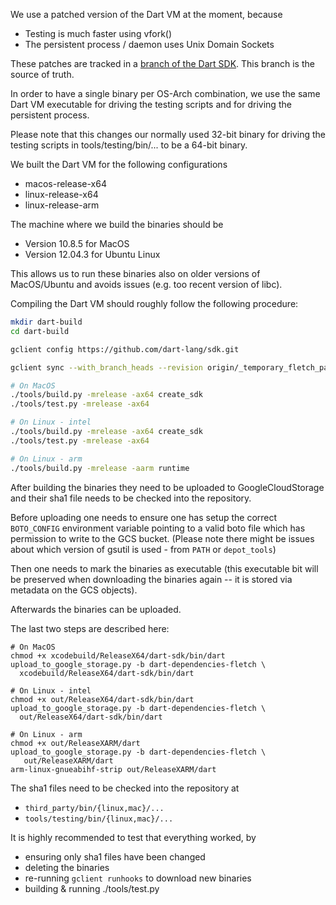 <!---
Copyright (c) 2015, the Fletch project authors. Please see the AUTHORS file
for details. All rights reserved. Use of this source code is governed by a
BSD-style license that can be found in the LICENSE.md file.
-->

We use a patched version of the Dart VM at the moment, because
  * Testing is much faster using vfork()
  * The persistent process / daemon uses Unix Domain Sockets

These patches are tracked in a [branch of the Dart
SDK](https://github.com/dart-lang/sdk/tree/_temporary_fletch_patches). This
branch is the source of truth.

In order to have a single binary per OS-Arch combination, we use the
same Dart VM executable for driving the testing scripts and for driving
the persistent process.

Please note that this changes our normally used 32-bit binary for driving the
testing scripts in tools/testing/bin/... to be a 64-bit binary.

We built the Dart VM for the following configurations
  * macos-release-x64
  * linux-release-x64
  * linux-release-arm

The machine where we build the binaries should be
  * Version 10.8.5 for MacOS
  * Version 12.04.3 for Ubuntu Linux

This allows us to run these binaries also on older versions of MacOS/Ubuntu and
avoids issues (e.g. too recent version of libc).

Compiling the Dart VM should roughly follow the following procedure:

```bash
mkdir dart-build
cd dart-build

gclient config https://github.com/dart-lang/sdk.git

gclient sync --with_branch_heads --revision origin/_temporary_fletch_patches

# On MacOS
./tools/build.py -mrelease -ax64 create_sdk
./tools/test.py -mrelease -ax64

# On Linux - intel
./tools/build.py -mrelease -ax64 create_sdk
./tools/test.py -mrelease -ax64

# On Linux - arm
./tools/build.py -mrelease -aarm runtime
```

After building the binaries they need to be uploaded to GoogleCloudStorage and
their sha1 file needs to be checked into the repository.

Before uploading one needs to ensure one has setup the correct
`BOTO_CONFIG` environment variable pointing to a valid boto file which has
permission to write to the GCS bucket.
(Please note there might be issues about which version of gsutil is used -
from `PATH` or `depot_tools`)

Then one needs to mark the binaries as executable (this executable bit will be
preserved when downloading the binaries again -- it is stored via metadata on
the GCS objects).

Afterwards the binaries can be uploaded.

The last two steps are described here:

```
# On MacOS
chmod +x xcodebuild/ReleaseX64/dart-sdk/bin/dart
upload_to_google_storage.py -b dart-dependencies-fletch \
  xcodebuild/ReleaseX64/dart-sdk/bin/dart

# On Linux - intel
chmod +x out/ReleaseX64/dart-sdk/bin/dart
upload_to_google_storage.py -b dart-dependencies-fletch \
  out/ReleaseX64/dart-sdk/bin/dart

# On Linux - arm
chmod +x out/ReleaseXARM/dart
upload_to_google_storage.py -b dart-dependencies-fletch \
   out/ReleaseXARM/dart
arm-linux-gnueabihf-strip out/ReleaseXARM/dart
```

The sha1 files need to be checked into the repository at
  * `third_party/bin/{linux,mac}/...`
  * `tools/testing/bin/{linux,mac}/...`

It is highly recommended to test that everything worked, by
  * ensuring only sha1 files have been changed
  * deleting the binaries
  * re-running `gclient runhooks` to download new binaries
  * building & running ./tools/test.py
